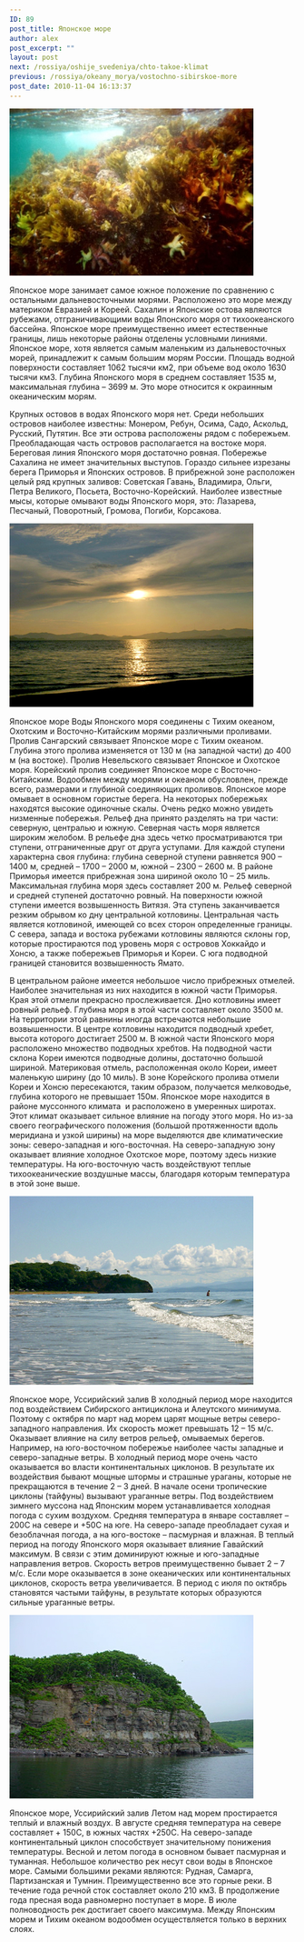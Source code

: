 ```yaml
---
ID: 89
post_title: Японское море
author: alex
post_excerpt: ""
layout: post
next: /rossiya/oshije_svedeniya/chto-takoe-klimat
previous: /rossiya/okeany_morya/vostochno-sibirskoe-more
post_date: 2010-11-04 16:13:37
---
```


 

![](/img/book/549.jpg)

Японское море занимает самое южное положение по сравнению с остальными дальневосточными морями. Расположено это море между материком Евразией и Кореей. Сахалин и Японские остова являются рубежами, отграничивающими воды Японского моря от тихоокеанского бассейна. Японское море преимущественно имеет естественные границы, лишь некоторые районы отделены условными линиями. Японское море, хотя является самым маленьким из дальневосточных морей, принадлежит к самым большим морям России. Площадь водной поверхности составляет 1062 тысячи км2, при объеме вод около 1630 тысячи км3. Глубина Японского моря в среднем составляет 1535 м, максимальная глубина – 3699 м. Это море относится к окраинным океаническим морям. 
  
Крупных остовов в водах Японского моря нет. Среди небольших островов наиболее известны: Монером, Ребун, Осима, Садо, Аскольд, Русский, Путятин. Все эти острова расположены рядом с побережьем. Преобладающая часть островов располагается на востоке моря.
Береговая линия Японского моря достаточно ровная. Побережье Сахалина не имеет значительных выступов. Гораздо сильнее изрезаны берега Приморья и Японских островов. В прибрежной зоне расположен целый ряд крупных заливов: Советская Гавань, Владимира, Ольги, Петра Великого, Посьета, Восточно-Корейский. Наиболее известные мысы, которые омывают воды Японского моря, это: Лазарева,&nbsp; Песчаный, Поворотный, Громова, Погиби, Корсакова.


![](/img/text/vodn_resursi/morya/daln_morya/japan/2.jpg)

Японское море 
Воды Японского моря соединены с Тихим океаном, Охотским и Восточно-Китайским морями различными проливами. Пролив Сангарский связывает Японское море с Тихим океаном. Глубина этого пролива изменяется от 130 м (на западной части) до 400 м (на востоке). Пролив Невельского связывает Японское и Охотское моря. Корейский пролив соединяет Японское море с Восточно-Китайским. Водообмен между морями и океаном обусловлен, прежде всего, размерами и глубиной соединяющих проливов. 
Японское море омывает в основном гористые берега. На некоторых побережьях находятся высокие одиночные скалы. Очень редко можно увидеть низменные побережья. Рельеф дна принято разделять на три части: северную, централью и южную. Северная часть моря является широким желобом. В рельефе дна здесь четко просматриваются три ступени, отграниченные друг от друга уступами. Для каждой ступени характерна своя глубина: глубина северной ступени равняется 900 – 1400 м, средней – 1700 – 2000 м, южной – 2300 – 2600 м.
В районе Приморья имеется прибрежная зона шириной около 10 – 25 миль. Максимальная глубина моря здесь составляет 200 м. Рельеф северной и средней ступеней достаточно ровный. На поверхности южной ступени имеется возвышенность Витязя. Эта ступень заканчивается резким обрывом ко дну центральной котловины. 
Центральная часть является котловиной, имеющей со всех сторон определенные границы. С севера, запада и востока рубежами котловины являются склоны гор, которые простираются под уровень моря с островов Хоккайдо и Хонсю, а также побережьев Приморья и Кореи. С юга подводной границей становится возвышенность Ямато. 
  
В центральном районе имеется небольшое число прибрежных отмелей. Наиболее значительная из них находится в южной части Приморья. Края этой отмели прекрасно прослеживается. Дно котловины имеет ровный рельеф. Глубина моря в этой части составляет около 3500 м. На территории этой равнины иногда встречаются небольшие возвышенности. В центре котловины находится подводный хребет, высота которого достигает 2500 м. 
В южной части Японского моря расположено множество подводных хребтов. На подводной части склона Кореи имеются подводные долины, достаточно большой шириной. Материковая отмель, расположенная около Кореи, имеет маленькую ширину (до 10 миль). В зоне Корейского пролива отмели Кореи и Хонсю пересекаются, таким образом, получается мелководье, глубина которого не превышает 150м. 
Японское море находится в районе муссонного климата&nbsp; и расположено в умеренных широтах. Этот климат оказывает сильное влияние на погоду этого моря. Но из-за своего географического положения (большой протяженности вдоль меридиана и узкой ширины) на море выделяются две климатические зоны: северо-западная и юго-восточная. На северо-западную зону оказывает влияние холодное Охотское море, поэтому здесь низкие температуры. На юго-восточную часть воздействуют теплые тихоокеанические воздушные массы, благодаря которым температура в этой зоне выше. 


![](/img/text/vodn_resursi/morya/daln_morya/japan/3.jpg)

Японское море, Уссирийский залив 
В холодный период море находится под воздействием Сибирского антициклона и Алеутского минимума. Поэтому с октября по март над морем царят мощные ветры северо-западного направления. Их скорость может превышать 12 – 15 м/с. Оказывает влияние на силу ветров рельеф, омываемых берегов. Например, на юго-восточном побережье наиболее часты западные и северо-западные ветры. 
В холодный период море очень часто оказывается во власти континентальных циклонов. В результате их воздействия бывают мощные штормы и страшные ураганы, которые не прекращаются в течение 2 – 3 дней. В начале осени тропические циклоны (тайфуны) вызывают ураганные ветры. Под воздействием зимнего муссона над Японским морем устанавливается холодная погода с сухим воздухом. Средняя температура в январе составляет – 200С на севере и +50С на юге. На северо-западе преобладает сухая и безоблачная погода, а на юго-востоке – пасмурная и влажная. 
В теплый период на погоду Японского моря оказывает влияние Гавайский максимум. В связи с этим доминируют южные и юго-западные направления ветров. Скорость ветров преимущественно бывает 2 – 7 м/с. Если море оказывается в зоне океанических или континентальных циклонов, скорость ветра увеличивается. В период с июля по октябрь становятся частыми тайфуны, в результате которых образуются сильные ураганные ветры. 


![](/img/text/vodn_resursi/morya/daln_morya/japan/4.jpg)

Японское море, Уссирийский залив 
Летом над морем простирается теплый и влажный воздух. В августе средняя температура на севере составляет + 150С, в южных частях +250С. На северо-западе континентальный циклон способствует значительному понижения температуры. Весной и летом погода в основном бывает пасмурная и туманная. 
Небольшое количество рек несут свои воды в Японское море. Самыми большими реками являются: Рудная, Самарга, Партизанская и Тумнин. Преимущественно все это горные реки. В течение года речной сток составляет около 210 км3. В продолжение года пресная вода равномерно поступает в море. В июле полноводность рек достигает своего максимума. Между Японским морем и Тихим океаном водообмен осуществляется только в верхних слоях. 